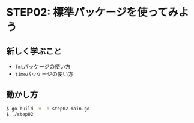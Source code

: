 # STEP02: 標準パッケージを使ってみよう

## 新しく学ぶこと

* `fmt`パッケージの使い方
* `time`パッケージの使い方

## 動かし方

```sh
$ go build -v -o step02 main.go
$ ./step02
```
